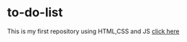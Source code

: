 # to-do-list
This is my first repository using HTML,CSS and JS
<a href="https://yamana-sai-lokesh.github.io/to-do-list/">click here</a>
